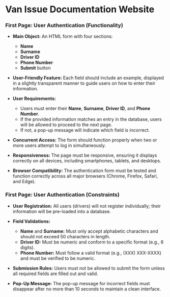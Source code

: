 # Van Issue Documentation Website

### First Page: User Authentication **(Functionality)**

- **Main Object:** An HTML form with four sections: 
  - **Name**
  - **Surname**
  - **Driver ID**
  - **Phone Number**
  - **Submit** button
  
- **User-Friendly Feature:** Each field should include an example, displayed in a slightly transparent manner to guide users on how to enter their information.
- **User Requirements:**
  - Users must enter their **Name**, **Surname**, **Driver ID**, and **Phone Number**.
  - If the provided information matches an entry in the database, users will be allowed to proceed to the next page.
  - If not, a pop-up message will indicate which field is incorrect.
- **Concurrent Access:** The form should function properly when two or more users attempt to log in simultaneously.
- **Responsiveness:** The page must be responsive, ensuring it displays correctly on all devices, including smartphones, tablets, and desktops.
- **Browser Compatibility:** The authentication form must be tested and function correctly across all major browsers (Chrome, Firefox, Safari, and Edge).


### First Page: User Authentication **(Constraints)**

- **User Registration:** All users (drivers) will not register individually; their information will be pre-loaded into a database.

- **Field Validations:**
  - **Name** and **Surname:** Must only accept alphabetic characters and should not exceed 50 characters in length.
  - **Driver ID:** Must be numeric and conform to a specific format (e.g., 6 digits).
  - **Phone Number:** Must follow a valid format (e.g., (XXX) XXX-XXXX) and must be verified to be numeric.

- **Submission Rules:** Users must not be allowed to submit the form unless all required fields are filled out and valid.

- **Pop-Up Message:** The pop-up message for incorrect fields must disappear after no more than 10 seconds to maintain a clean interface.
